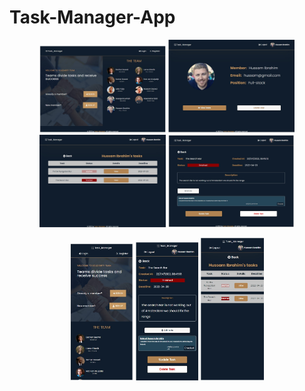 # Task-Manager-App

<div id="top"></div>

<p align="center">
  <img width="40%"  src="https://github.com/bachar78/Task-Manager-App/blob/c2204c63704d6cdafc05894dbf35f8a1cf7567e8/frontend/src/assets/images/screen1.jpg">
  <img width="40%"  src="https://github.com/bachar78/Task-Manager-App/blob/c2204c63704d6cdafc05894dbf35f8a1cf7567e8/frontend/src/assets/images/screen3.jpg">
  <img width="40%"  src="https://github.com/bachar78/Task-Manager-App/blob/c2204c63704d6cdafc05894dbf35f8a1cf7567e8/frontend/src/assets/images/Sreen4.jpg">
  <img width="40%"  src="https://github.com/bachar78/Task-Manager-App/blob/c2204c63704d6cdafc05894dbf35f8a1cf7567e8/frontend/src/assets/images/screen5.jpg">
</p>

<p align="center">
  <img width="20%" src="https://github.com/bachar78/Task-Manager-App/blob/c2204c63704d6cdafc05894dbf35f8a1cf7567e8/frontend/src/assets/images/mobile3.jpg">
  <img width="20%" src="https://github.com/bachar78/Task-Manager-App/blob/c2204c63704d6cdafc05894dbf35f8a1cf7567e8/frontend/src/assets/images/mobile1.jpg">
  <img width="20%"  src="https://github.com/bachar78/Task-Manager-App/blob/c2204c63704d6cdafc05894dbf35f8a1cf7567e8/frontend/src/assets/images/mobile2.jpg">
</p>

